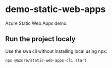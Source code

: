 # demo-static-web-apps
Azure Static Web Apps demo.

## Run the project localy
Use the swa cli without installing local using npx:

```
npx @azure/static-web-apps-cli start
```
